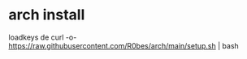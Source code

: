 # arch install

loadkeys de
curl -o- https://raw.githubusercontent.com/R0bes/arch/main/setup.sh | bash
